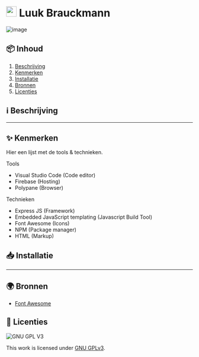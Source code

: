 <h1>
  <img src="https://user-images.githubusercontent.com/47314813/218471748-d983dce9-0d2b-4220-9822-4167b0f43aac.png" style="height: 1em;">
  <span>Luuk Brauckmann</span>
</h1>

![image](https://user-images.githubusercontent.com/47314813/218473207-49481694-f162-44a2-863e-7958d3be9144.png)


<h2 id="inhoud">📦 Inhoud</h2>

<ol>
  <li>
    <a href="#beschrijving">Beschrijving</a>
  </li>
  <li>
    <a href="#kenmerken">Kenmerken</a>
  </li>
  <li>
    <a href="#installatie">Installatie</a>
  </li>
  <li>
    <a href="#bronnen">Bronnen</a>
  </li>
  <li>
    <a href="#licenties">Licenties</a>
  </li>
</ol>


<h2 id="beschrijving">ℹ️ Beschrijving</h2>

***

<h2 id="kenmerken">✨ Kenmerken</h2>

Hier een lijst met de tools & technieken.

Tools
- Visual Studio Code (Code editor)
- Firebase (Hosting)
- Polypane (Browser)

Technieken
- Express JS (Framework)
- Embedded JavaScript templating (Javascript Build Tool)
- Font Awesome (Icons)
- NPM (Package manager)
- HTML (Markup)

<h2 id="installatie">📥 Installatie</h2>

***

<h2 id="bronnen">🌍 Bronnen</h2>

- [Font Awesome](https://fontawesome.com/)

<h2 id="licenties">🪪 Licenties</h2>

![GNU GPL V3](https://www.gnu.org/graphics/gplv3-127x51.png)

This work is licensed under [GNU GPLv3](./LICENSE).

